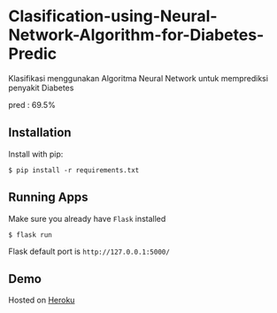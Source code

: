 # Clasification-using-Neural-Network-Algorithm-for-Diabetes-Predic
Klasifikasi menggunakan Algoritma Neural Network untuk memprediksi penyakit Diabetes

pred : 69.5%

## Installation

Install with pip:

```
$ pip install -r requirements.txt
```

## Running Apps
Make sure you already have `Flask` installed

```
$ flask run
```

Flask default port is 
`http://127.0.0.1:5000/`

## Demo
Hosted on [Heroku](https://decision-tree-diabetes.herokuapp.com)